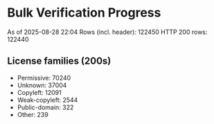 ﻿# Bulk Verification Progress
As of 2025-08-28 22:04
Rows (incl. header): 122450
HTTP 200 rows: 122440

## License families (200s)
- Permissive: 70240
- Unknown: 37004
- Copyleft: 12091
- Weak-copyleft: 2544
- Public-domain: 322
- Other: 239
